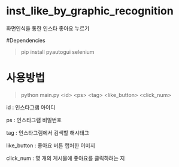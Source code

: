 # inst_like_by_graphic_recognition
화면인식을 통한 인스타 좋아요 누르기


#Dependencies
>pip install pyautogui selenium


# 사용방법
>python main.py \<id> \<ps> \<tag> \<like_button> \<click_num>


id : 인스타그램 아이디

ps : 인스타그램 비밀번호

tag : 인스타그램에서 검색할 해시태그

like_button : 좋아요 버튼 캡처한 이미지

click_num : 몇 개의 게시물에 좋아요를 클릭하려는 지

